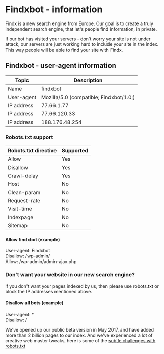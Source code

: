 # Findxbot - information
Findx is a new search engine from Europe. Our goal is to create a truly independent search engine, that let's people find information, in private.

If our bot has visited your servers - don't worry your site is not under attack, our servers are just working hard to include your site in the index. This way people will be able to find your site with Findx.

## Findxbot - user-agent information 

| Topic | Description |  
| ---- | ---- |  
| Name | findxbot |    
| User-agent | Mozilla/5.0 (compatible; Findxbot/1.0;) | 
| IP address | 77.66.1.77 | 
| IP address | 77.66.120.33 | 
| IP address | 188.176.48.254 |  
  
### Robots.txt support
| Robots.txt directive | Supported |  
| ---- | ---- |  
| Allow | Yes |  
| Disallow | Yes |  
| Crawl-delay | Yes |  
| Host | No |  
| Clean-param | No |  
| Request-rate | No |  
| Visit-time | No |  
| Indexpage | No |  
| Sitemap | No |

#### Allow findxbot (example)  
User-agent: Findxbot  
Disallow: /wp-admin/  
Allow: /wp-admin/admin-ajax.php


### Don't want your website in our new search engine?  
if you don't want your pages indexed by us, then please use robots.txt or block the IP addresses mentioned above.

#### Disallow all bots (example)   
User-agent: *  
Disallow: /

We've opened up our public beta version in May 2017, and have added more than 2 billion pages to our index. And we've experienced a lot of creative web master tweaks, here is some of the [subtle challenges with robots.txt](https://www.privacore.com/2016/08/30/robots-txt-subtle-challenges/)
